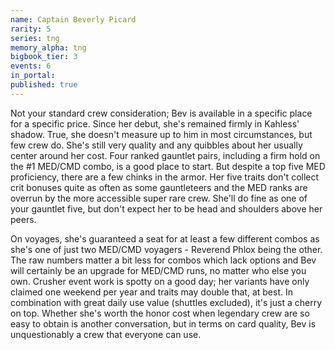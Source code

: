 ```yaml
---
name: Captain Beverly Picard
rarity: 5
series: tng
memory_alpha: tng
bigbook_tier: 3
events: 6
in_portal:
published: true
---
```


Not your standard crew consideration; Bev is available in a specific place for a specific price. Since her debut, she's remained firmly in Kahless' shadow. True, she doesn't measure up to him in most circumstances, but few crew do. She's still very quality and any quibbles about her usually center around her cost. Four ranked gauntlet pairs, including a firm hold on the #1 MED/CMD combo, is a good place to start. But despite a top five MED proficiency, there are a few chinks in the armor. Her five traits don't collect crit bonuses quite as often as some gauntleteers and the MED ranks are overrun by the more accessible super rare crew. She'll do fine as one of your gauntlet five, but don't expect her to be head and shoulders above her peers.


On voyages, she's guaranteed a seat for at least a few different combos as she's one of just two MED/CMD voyagers - Reverend Phlox being the other. The raw numbers matter a bit less for combos which lack options and Bev will certainly be an upgrade for MED/CMD runs, no matter who else you own. Crusher event work is spotty on a good day; her variants have only claimed one weekend per year and traits may double that, at best. In combination with great daily use value (shuttles excluded), it's just a cherry on top. Whether she's worth the honor cost when legendary crew are so easy to obtain is another conversation, but in terms on card quality, Bev is unquestionably a crew that everyone can use.
